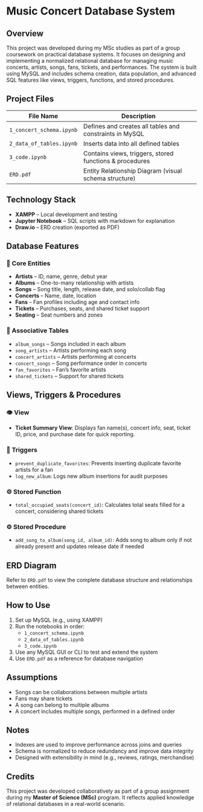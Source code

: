 # Music Concert Database System

## Overview

This project was developed during my MSc studies as part of a group coursework on practical database systems. It focuses on designing and implementing a normalized relational database for managing music concerts, artists, songs, fans, tickets, and performances. The system is built using MySQL and includes schema creation, data population, and advanced SQL features like views, triggers, functions, and stored procedures.

## Project Files

| File Name                | Description                                               |
|--------------------------|-----------------------------------------------------------|
| `1_concert_schema.ipynb` | Defines and creates all tables and constraints in MySQL   |
| `2_data_of_tables.ipynb` | Inserts data into all defined tables                      |
| `3_code.ipynb`           | Contains views, triggers, stored functions & procedures   |
| `ERD.pdf`                | Entity Relationship Diagram (visual schema structure)     |

## Technology Stack

- **XAMPP** – Local development and testing
- **Jupyter Notebook** – SQL scripts with markdown for explanation
- **Draw.io** – ERD creation (exported as PDF)

## Database Features

### 🎵 Core Entities

- **Artists** – ID, name, genre, debut year
- **Albums** – One-to-many relationship with artists
- **Songs** – Song title, length, release date, and solo/collab flag
- **Concerts** – Name, date, location
- **Fans** – Fan profiles including age and contact info
- **Tickets** – Purchases, seats, and shared ticket support
- **Seating** – Seat numbers and zones

### 🔗 Associative Tables

- `album_songs` – Songs included in each album  
- `song_artists` – Artists performing each song  
- `concert_artists` – Artists performing at concerts  
- `concert_songs` – Song performance order in concerts  
- `fan_favorites` – Fan’s favorite artists  
- `shared_tickets` – Support for shared tickets

## Views, Triggers & Procedures

### 👁️ View

- **Ticket Summary View**: Displays fan name(s), concert info, seat, ticket ID, price, and purchase date for quick reporting.

### 🧠 Triggers

- `prevent_duplicate_favorites`: Prevents inserting duplicate favorite artists for a fan  
- `log_new_album`: Logs new album insertions for audit purposes

### ⚙️ Stored Function

- `total_occupied_seats(concert_id)`: Calculates total seats filled for a concert, considering shared tickets

### ⚙️ Stored Procedure

- `add_song_to_album(song_id, album_id)`: Adds song to album only if not already present and updates release date if needed

## ERD Diagram

Refer to `ERD.pdf` to view the complete database structure and relationships between entities.

## How to Use

1. Set up MySQL (e.g., using XAMPP)
2. Run the notebooks in order:
   - `1_concert_schema.ipynb`
   - `2_data_of_tables.ipynb`
   - `3_code.ipynb`
3. Use any MySQL GUI or CLI to test and extend the system
4. Use `ERD.pdf` as a reference for database navigation

## Assumptions

- Songs can be collaborations between multiple artists
- Fans may share tickets
- A song can belong to multiple albums
- A concert includes multiple songs, performed in a defined order

## Notes

- Indexes are used to improve performance across joins and queries
- Schema is normalized to reduce redundancy and improve data integrity
- Designed with extensibility in mind (e.g., reviews, ratings, merchandise)

## Credits

This project was developed collaboratively as part of a group assignment during my **Master of Science (MSc)** program. It reflects applied knowledge of relational databases in a real-world scenario.
